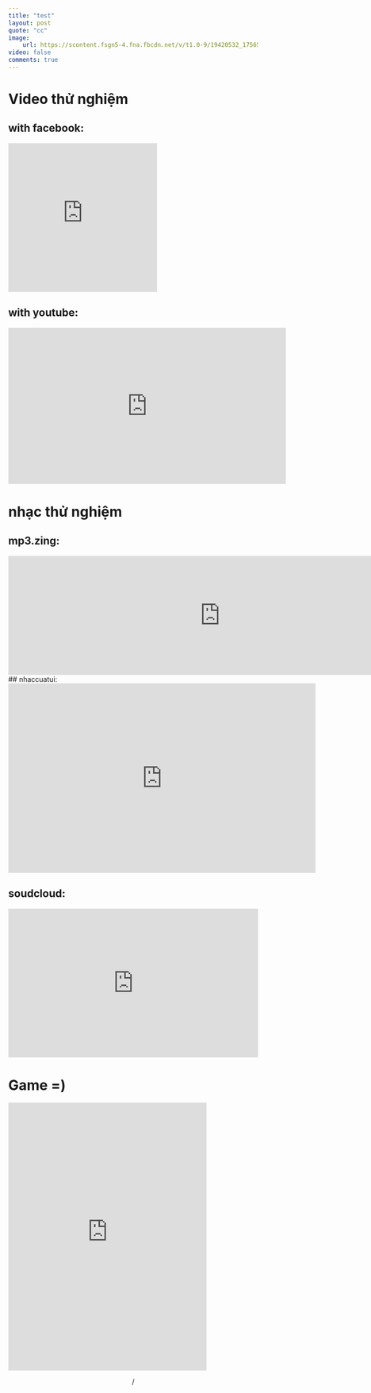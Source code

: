 ```yaml
---
title: "test"
layout: post
quote: "cc"
image: 
    url: https://scontent.fsgn5-4.fna.fbcdn.net/v/t1.0-9/19420532_1756534557697053_2823795634263230762_n.jpg?oh=ef1b5facc83d2384c6cca93f22a40ec3&oe=5AD35BEC
video: false
comments: true
---
```


# Video thử nghiệm  
## with facebook:  
<iframe src="https://www.facebook.com/plugins/video.php?href=https%3A%2F%2Fwww.facebook.com%2FBestieVN%2Fvideos%2F1521750244608849%2F&show_text=1&width=300" width="300" height="300" style="border:none;overflow:shift" scrolling="yes" frameborder="1" allowTransparency="true" allowFullScreen="true"></iframe>

## with youtube:
<iframe width="560" height="315" src="https:4//www.youtube.com/embed/sKkeymi8dnE?rel=0&amp;start=837" frameborder="0" allowfullscreen></iframe>


# nhạc thử nghiệm  
## mp3.zing:  
<iframe scrolling="no" width="853" height="240" src="https://mp3.zing.vn/embed/song/ZW8W6UEF" frameborder="0" allowfullscreen="true"></iframe>
## nhaccuatui:  
<iframe src="https://www.nhaccuatui.com/mh/normal/dK1rcdBKFkpN" width="620" height="382" frameborder="0" allowfullscreen></iframe>

## soudcloud:
<iframe width="100%" height="300" scrolling="no" frameborder="yes" src="https://w.soundcloud.com/player/?url=https%3A//api.soundcloud.com/tracks/332229480&amp;color=%23ff5500&amp;auto_play=false&amp;hide_related=false&amp;show_comments=true&amp;show_user=true&amp;show_reposts=false&amp;show_teaser=true&amp;visual=true"></iframe>

# Game =)
<!-- Hey Webmaster! Place this html code where you'd like the game to appear. -->
<iframe src="https://www.silvergames.com/en/2048/iframe" width="400" height="540" style="margin:0;padding:0;border:0"></iframe>
<p style="text-align:center"><a href="https://www.silvergames.com/en/2048" rel="nofollow" target="_blank"></a> / <a href="https://www.silvergames.com/en/t/number" rel="nofollow" target="_blank"></a></p>
<!-- End of game embed code -->
 
